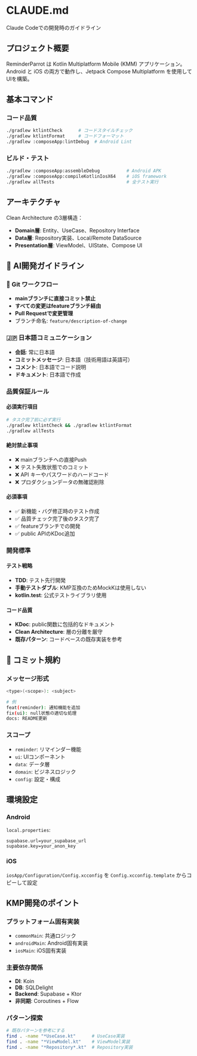 # CLAUDE.md

Claude Codeでの開発時のガイドライン

## プロジェクト概要

ReminderParrot は Kotlin Multiplatform Mobile (KMM) アプリケーション。Android と iOS の両方で動作し、Jetpack Compose Multiplatform を使用してUIを構築。

## 基本コマンド

### コード品質
```bash
./gradlew ktlintCheck      # コードスタイルチェック
./gradlew ktlintFormat     # コードフォーマット
./gradlew :composeApp:lintDebug  # Android Lint
```

### ビルド・テスト
```bash
./gradlew :composeApp:assembleDebug          # Android APK
./gradlew :composeApp:compileKotlinIosX64    # iOS framework
./gradlew allTests                           # 全テスト実行
```

## アーキテクチャ

Clean Architecture の3層構造：
- **Domain層**: Entity、UseCase、Repository Interface
- **Data層**: Repository実装、Local/Remote DataSource
- **Presentation層**: ViewModel、UIState、Compose UI

## 🧠 AI開発ガイドライン

### 🔄 Git ワークフロー
- **mainブランチに直接コミット禁止**
- **すべての変更はfeatureブランチ経由**
- **Pull Requestで変更管理**
- ブランチ命名: `feature/description-of-change`

### 🇯🇵 日本語コミュニケーション
- **会話**: 常に日本語
- **コミットメッセージ**: 日本語（技術用語は英語可）
- **コメント**: 日本語でコード説明
- **ドキュメント**: 日本語で作成

### 品質保証ルール

#### 必須実行項目
```bash
# タスク完了前に必ず実行
./gradlew ktlintCheck && ./gradlew ktlintFormat
./gradlew allTests
```

#### 絶対禁止事項
- ❌ mainブランチへの直接Push
- ❌ テスト失敗状態でのコミット
- ❌ API キーやパスワードのハードコード
- ❌ プロダクションデータの無確認削除

#### 必須事項
- ✅ 新機能・バグ修正時のテスト作成
- ✅ 品質チェック完了後のタスク完了
- ✅ featureブランチでの開発
- ✅ public APIのKDoc追加

### 開発標準

#### テスト戦略
- **TDD**: テスト先行開発
- **手動テストダブル**: KMP互換のためMockKは使用しない
- **kotlin.test**: 公式テストライブラリ使用

#### コード品質
- **KDoc**: public関数に包括的なドキュメント
- **Clean Architecture**: 層の分離を厳守
- **既存パターン**: コードベースの既存実装を参考

## 🔧 コミット規約

### メッセージ形式
```bash
<type>(<scope>): <subject>

# 例
feat(reminder): 通知機能を追加
fix(ui): null状態の適切な処理
docs: README更新
```

### スコープ
- `reminder`: リマインダー機能
- `ui`: UIコンポーネント
- `data`: データ層
- `domain`: ビジネスロジック
- `config`: 設定・構成

## 環境設定

### Android
`local.properties`:
```properties
supabase.url=your_supabase_url
supabase.key=your_anon_key
```

### iOS  
`iosApp/Configuration/Config.xcconfig` を `Config.xcconfig.template` からコピーして設定

## KMP開発のポイント

### プラットフォーム固有実装
- `commonMain`: 共通ロジック
- `androidMain`: Android固有実装
- `iosMain`: iOS固有実装

### 主要依存関係
- **DI**: Koin
- **DB**: SQLDelight
- **Backend**: Supabase + Ktor
- **非同期**: Coroutines + Flow

### パターン探索
```bash
# 既存パターンを参考にする
find . -name "*UseCase.kt"      # UseCase実装
find . -name "*ViewModel.kt"    # ViewModel実装
find . -name "*Repository*.kt"  # Repository実装
```